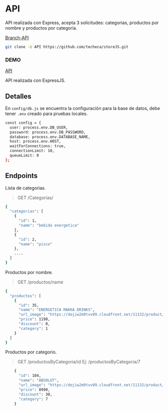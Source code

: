 # API
API realizada con Express, acepta 3 solicitudes: categorias, productos por nombre y productos por categoria.

[Branch-API](https://github.com/techeca/storeJS/tree/API)
```bash
git clone -b API https://github.com/techeca/storeJS.git
````

### DEMO

[API](https://simple-store.onrender.com)

API realizada con ExpressJS.

## Detalles

En `config/db.js` se encuentra la configuración para la base de datos, debe tener `.env` creado para pruebas locales.

```bash
const config = {
  user: process.env.DB_USER,
  password: process.env.DB_PASSWORD,
  database: process.env.DATABASE_NAME,
  host: process.env.HOST,
  waitForConnections: true,
  connectionLimit: 10,
  queueLimit: 0
};
```

## Endpoints

Lista de categorias.
> GET /Categorias/
```bash
{
  "categorias": [
    {
      "id": 1,
      "name": "bebida energetica"
    },
    {
      "id": 2,
      "name": "pisco"
    },
    ....
  ]
}
```
Productos por nombre.
> GET /productos/name
```bash
{
  "productos": [
    {
      "id": 35,
      "name": "ENERGETICA MAKKA DRINKS",
      "url_image": "https://dojiw2m9tvv09.cloudfront.net/11132/product/makka-drinks-250ml0455.jpg",
      "price": 1190,
      "discount": 0,
      "category": 1
    }
  ]
}
```
Productos por categorio.
> GET /productosByCategoria/id
> Ej: /productosByCategoria/7
```bash
    {
      "id": 104,
      "name": "ABSOLUT",
      "url_image": "https://dojiw2m9tvv09.cloudfront.net/11132/product/absolut21381.png",
      "price": 8990,
      "discount": 30,
      "category": 7
    }
```
